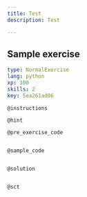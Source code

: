 ```yaml
---
title: Test
description: Test

---
```

## Sample exercise

```yaml
type: NormalExercise
lang: python
xp: 100
skills: 2
key: 5ea261ad06
```


`@instructions`

`@hint`

`@pre_exercise_code`
```{python}

```

`@sample_code`
```{python}

```

`@solution`
```{python}

```

`@sct`
```{python}

```

